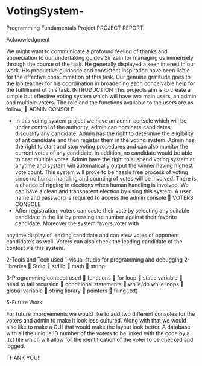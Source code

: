 # VotingSystem-
Programming Fundamentals Project 
PROJECT REPORT

Acknowledgment

We might want to communicate a profound feeling of thanks and
appreciation to our undertaking guides Sir Zain for managing us
immensely through the course of the task. He generally displayed a
keen interest in our work. His productive guidance and consistent
inspiration have been liable for the effective consummation of this task.
Our genuine gratitude goes to the lab teacher for his coordination in
broadening each conceivable help for the fulfillment of this task.
INTRODUCTION
This projects aim is to create a simple but effective voting system which
will have two main users, an admin and multiple voters. The role and the
functions available to the users are as follow;
 ADMIN CONSOLE
- In this voting system project we have an admin console which
will be under control of the authority, admin can nominate
candidates, disqualify any candidate. Admin has the right to
determine the eligibility of ant candidate and then register them
in the voting system. Admin has the right to start and stop
voting procedures and can also monitor the current votes of any
candidate. In addition, no candidate would be able to cast
multiple votes. Admin have the right to suspend voting system
at anytime and system will automatically output the winner
having highest vote count. This system will prove to be hassle
free process of voting since no human handling and counting of
votes will be involved. There is a chance of rigging in elections
when human handling is involved. We can have a clean and
transparent election by using this system. A user name and
password is required to access the admin console
 VOTERS CONSOLE
- After registration, voters can caste their vote by selecting any
suitable candidate in the list by pressing the number against
their favorite candidate. Moreover the system favors voter with

anytime display of leading candidate and can view votes of
opponent candidate’s as well.
Voters can also check the leading candidate of the contest via
this system.

2-Tools and Tech used
1-visual studio for programming and debugging
2-libraries
 Stdio
 stdlib
 math
 string

3-Programming concept used
 functions
 for loop
 static variable
 head to tail recursion
 conditional statements
 while/do while loops
 global variable
 string library
 pointers
 filing(.txt)


5-Future Work

For future Improvements we would like to add two different consoles for
the voters and admin to make it look less cultured. Along with that we
would also like to make a GUI that would make the layout look better. A
database with all the unique ID number of the voters to be linked with
the code by a .txt file which will allow for the identification of the voter to
be checked and logged.

THANK YOU!!
